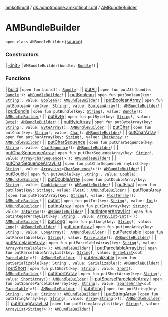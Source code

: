 [amkotlinutil](../../index.md) / [dk.adaptmobile.amkotlinutil.util](../index.md) / [AMBundleBuilder](./index.md)

# AMBundleBuilder

`open class AMBundleBuilder` [(source)](https://github.com/adaptmobile-organization/amkotlinutil/tree/master/amkotlinutil/src/main/java/dk/adaptmobile/amkotlinutil/util/AMBundleBuilder.java#L10)

### Constructors

| [&lt;init&gt;](-init-.md) | `AMBundleBuilder(bundle: `[`Bundle`](https://developer.android.com/reference/android/os/Bundle.html)`!)` |

### Functions

| [build](build.md) | `open fun build(): `[`Bundle`](https://developer.android.com/reference/android/os/Bundle.html)`!` |
| [putAll](put-all.md) | `open fun putAll(bundle: `[`Bundle`](https://developer.android.com/reference/android/os/Bundle.html)`!): `[`AMBundleBuilder`](./index.md)`!` |
| [putBoolean](put-boolean.md) | `open fun putBoolean(key: `[`String`](https://kotlinlang.org/api/latest/jvm/stdlib/kotlin/-string/index.html)`!, value: `[`Boolean`](https://kotlinlang.org/api/latest/jvm/stdlib/kotlin/-boolean/index.html)`): `[`AMBundleBuilder`](./index.md)`!` |
| [putBooleanArray](put-boolean-array.md) | `open fun putBooleanArray(key: `[`String`](https://kotlinlang.org/api/latest/jvm/stdlib/kotlin/-string/index.html)`!, value: `[`BooleanArray`](https://kotlinlang.org/api/latest/jvm/stdlib/kotlin/-boolean-array/index.html)`!): `[`AMBundleBuilder`](./index.md)`!` |
| [putBundle](put-bundle.md) | `open fun putBundle(key: `[`String`](https://kotlinlang.org/api/latest/jvm/stdlib/kotlin/-string/index.html)`!, value: `[`Bundle`](https://developer.android.com/reference/android/os/Bundle.html)`!): `[`AMBundleBuilder`](./index.md)`!` |
| [putByte](put-byte.md) | `open fun putByte(key: `[`String`](https://kotlinlang.org/api/latest/jvm/stdlib/kotlin/-string/index.html)`!, value: `[`Byte`](https://kotlinlang.org/api/latest/jvm/stdlib/kotlin/-byte/index.html)`): `[`AMBundleBuilder`](./index.md)`!` |
| [putByteArray](put-byte-array.md) | `open fun putByteArray(key: `[`String`](https://kotlinlang.org/api/latest/jvm/stdlib/kotlin/-string/index.html)`!, value: `[`ByteArray`](https://kotlinlang.org/api/latest/jvm/stdlib/kotlin/-byte-array/index.html)`!): `[`AMBundleBuilder`](./index.md)`!` |
| [putChar](put-char.md) | `open fun putChar(key: `[`String`](https://kotlinlang.org/api/latest/jvm/stdlib/kotlin/-string/index.html)`!, value: `[`Char`](https://kotlinlang.org/api/latest/jvm/stdlib/kotlin/-char/index.html)`): `[`AMBundleBuilder`](./index.md)`!` |
| [putCharArray](put-char-array.md) | `open fun putCharArray(key: `[`String`](https://kotlinlang.org/api/latest/jvm/stdlib/kotlin/-string/index.html)`!, value: `[`CharArray`](https://kotlinlang.org/api/latest/jvm/stdlib/kotlin/-char-array/index.html)`!): `[`AMBundleBuilder`](./index.md)`!` |
| [putCharSequence](put-char-sequence.md) | `open fun putCharSequence(key: `[`String`](https://kotlinlang.org/api/latest/jvm/stdlib/kotlin/-string/index.html)`!, value: `[`CharSequence`](https://kotlinlang.org/api/latest/jvm/stdlib/kotlin/-char-sequence/index.html)`!): `[`AMBundleBuilder`](./index.md)`!` |
| [putCharSequenceArray](put-char-sequence-array.md) | `open fun putCharSequenceArray(key: `[`String`](https://kotlinlang.org/api/latest/jvm/stdlib/kotlin/-string/index.html)`!, value: `[`Array`](https://kotlinlang.org/api/latest/jvm/stdlib/kotlin/-array/index.html)`<`[`CharSequence`](https://kotlinlang.org/api/latest/jvm/stdlib/kotlin/-char-sequence/index.html)`!>!): `[`AMBundleBuilder`](./index.md)`!` |
| [putCharSequenceArrayList](put-char-sequence-array-list.md) | `open fun putCharSequenceArrayList(key: `[`String`](https://kotlinlang.org/api/latest/jvm/stdlib/kotlin/-string/index.html)`!, value: `[`ArrayList`](https://developer.android.com/reference/java/util/ArrayList.html)`<`[`CharSequence`](https://kotlinlang.org/api/latest/jvm/stdlib/kotlin/-char-sequence/index.html)`!>!): `[`AMBundleBuilder`](./index.md)`!` |
| [putDouble](put-double.md) | `open fun putDouble(key: `[`String`](https://kotlinlang.org/api/latest/jvm/stdlib/kotlin/-string/index.html)`!, value: `[`Double`](https://kotlinlang.org/api/latest/jvm/stdlib/kotlin/-double/index.html)`): `[`AMBundleBuilder`](./index.md)`!` |
| [putDoubleArray](put-double-array.md) | `open fun putDoubleArray(key: `[`String`](https://kotlinlang.org/api/latest/jvm/stdlib/kotlin/-string/index.html)`!, value: `[`DoubleArray`](https://kotlinlang.org/api/latest/jvm/stdlib/kotlin/-double-array/index.html)`!): `[`AMBundleBuilder`](./index.md)`!` |
| [putFloat](put-float.md) | `open fun putFloat(key: `[`String`](https://kotlinlang.org/api/latest/jvm/stdlib/kotlin/-string/index.html)`!, value: `[`Float`](https://kotlinlang.org/api/latest/jvm/stdlib/kotlin/-float/index.html)`): `[`AMBundleBuilder`](./index.md)`!` |
| [putFloatArray](put-float-array.md) | `open fun putFloatArray(key: `[`String`](https://kotlinlang.org/api/latest/jvm/stdlib/kotlin/-string/index.html)`!, value: `[`FloatArray`](https://kotlinlang.org/api/latest/jvm/stdlib/kotlin/-float-array/index.html)`!): `[`AMBundleBuilder`](./index.md)`!` |
| [putInt](put-int.md) | `open fun putInt(key: `[`String`](https://kotlinlang.org/api/latest/jvm/stdlib/kotlin/-string/index.html)`!, value: `[`Int`](https://kotlinlang.org/api/latest/jvm/stdlib/kotlin/-int/index.html)`): `[`AMBundleBuilder`](./index.md)`!` |
| [putIntArray](put-int-array.md) | `open fun putIntArray(key: `[`String`](https://kotlinlang.org/api/latest/jvm/stdlib/kotlin/-string/index.html)`!, value: `[`IntArray`](https://kotlinlang.org/api/latest/jvm/stdlib/kotlin/-int-array/index.html)`!): `[`AMBundleBuilder`](./index.md)`!` |
| [putIntegerArrayList](put-integer-array-list.md) | `open fun putIntegerArrayList(key: `[`String`](https://kotlinlang.org/api/latest/jvm/stdlib/kotlin/-string/index.html)`!, value: `[`ArrayList`](https://developer.android.com/reference/java/util/ArrayList.html)`<`[`Int`](https://kotlinlang.org/api/latest/jvm/stdlib/kotlin/-int/index.html)`!>!): `[`AMBundleBuilder`](./index.md)`!` |
| [putLong](put-long.md) | `open fun putLong(key: `[`String`](https://kotlinlang.org/api/latest/jvm/stdlib/kotlin/-string/index.html)`!, value: `[`Long`](https://kotlinlang.org/api/latest/jvm/stdlib/kotlin/-long/index.html)`): `[`AMBundleBuilder`](./index.md)`!` |
| [putLongArray](put-long-array.md) | `open fun putLongArray(key: `[`String`](https://kotlinlang.org/api/latest/jvm/stdlib/kotlin/-string/index.html)`!, value: `[`LongArray`](https://kotlinlang.org/api/latest/jvm/stdlib/kotlin/-long-array/index.html)`!): `[`AMBundleBuilder`](./index.md)`!` |
| [putParcelable](put-parcelable.md) | `open fun putParcelable(key: `[`String`](https://kotlinlang.org/api/latest/jvm/stdlib/kotlin/-string/index.html)`!, value: `[`Parcelable`](https://developer.android.com/reference/android/os/Parcelable.html)`!): `[`AMBundleBuilder`](./index.md)`!` |
| [putParcelableArray](put-parcelable-array.md) | `open fun putParcelableArray(key: `[`String`](https://kotlinlang.org/api/latest/jvm/stdlib/kotlin/-string/index.html)`!, value: `[`Array`](https://kotlinlang.org/api/latest/jvm/stdlib/kotlin/-array/index.html)`<`[`Parcelable`](https://developer.android.com/reference/android/os/Parcelable.html)`!>!): `[`AMBundleBuilder`](./index.md)`!` |
| [putParcelableArrayList](put-parcelable-array-list.md) | `open fun putParcelableArrayList(key: `[`String`](https://kotlinlang.org/api/latest/jvm/stdlib/kotlin/-string/index.html)`!, value: `[`ArrayList`](https://developer.android.com/reference/java/util/ArrayList.html)`<out `[`Parcelable`](https://developer.android.com/reference/android/os/Parcelable.html)`!>!): `[`AMBundleBuilder`](./index.md)`!` |
| [putSerializable](put-serializable.md) | `open fun putSerializable(key: `[`String`](https://kotlinlang.org/api/latest/jvm/stdlib/kotlin/-string/index.html)`!, value: `[`Serializable`](https://developer.android.com/reference/java/io/Serializable.html)`!): `[`AMBundleBuilder`](./index.md)`!` |
| [putShort](put-short.md) | `open fun putShort(key: `[`String`](https://kotlinlang.org/api/latest/jvm/stdlib/kotlin/-string/index.html)`!, value: `[`Short`](https://kotlinlang.org/api/latest/jvm/stdlib/kotlin/-short/index.html)`): `[`AMBundleBuilder`](./index.md)`!` |
| [putShortArray](put-short-array.md) | `open fun putShortArray(key: `[`String`](https://kotlinlang.org/api/latest/jvm/stdlib/kotlin/-string/index.html)`!, value: `[`ShortArray`](https://kotlinlang.org/api/latest/jvm/stdlib/kotlin/-short-array/index.html)`!): `[`AMBundleBuilder`](./index.md)`!` |
| [putSparseParcelableArray](put-sparse-parcelable-array.md) | `open fun putSparseParcelableArray(key: `[`String`](https://kotlinlang.org/api/latest/jvm/stdlib/kotlin/-string/index.html)`!, value: `[`SparseArray`](https://developer.android.com/reference/android/util/SparseArray.html)`<out `[`Parcelable`](https://developer.android.com/reference/android/os/Parcelable.html)`!>!): `[`AMBundleBuilder`](./index.md)`!` |
| [putString](put-string.md) | `open fun putString(key: `[`String`](https://kotlinlang.org/api/latest/jvm/stdlib/kotlin/-string/index.html)`!, value: `[`String`](https://kotlinlang.org/api/latest/jvm/stdlib/kotlin/-string/index.html)`!): `[`AMBundleBuilder`](./index.md)`!` |
| [putStringArray](put-string-array.md) | `open fun putStringArray(key: `[`String`](https://kotlinlang.org/api/latest/jvm/stdlib/kotlin/-string/index.html)`!, value: `[`Array`](https://kotlinlang.org/api/latest/jvm/stdlib/kotlin/-array/index.html)`<`[`String`](https://kotlinlang.org/api/latest/jvm/stdlib/kotlin/-string/index.html)`!>!): `[`AMBundleBuilder`](./index.md)`!` |
| [putStringArrayList](put-string-array-list.md) | `open fun putStringArrayList(key: `[`String`](https://kotlinlang.org/api/latest/jvm/stdlib/kotlin/-string/index.html)`!, value: `[`ArrayList`](https://developer.android.com/reference/java/util/ArrayList.html)`<`[`String`](https://kotlinlang.org/api/latest/jvm/stdlib/kotlin/-string/index.html)`!>!): `[`AMBundleBuilder`](./index.md)`!` |

